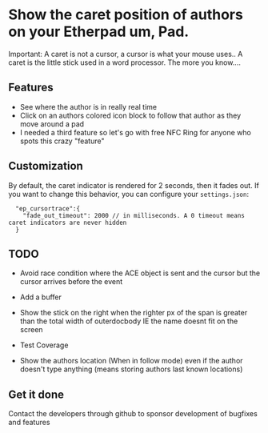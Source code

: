 # Show the caret position of authors on your Etherpad um, Pad.

Important: A caret is not a cursor, a cursor is what your mouse uses.. A caret is the little stick used in a word processor.  The more you know....

## Features
* See where the author is in really real time
* Click on an authors colored icon block to follow that author as they move around a pad
* I needed a third feature so let's go with free NFC Ring for anyone who spots this crazy "feature"

## Customization

By default, the caret indicator is rendered for 2 seconds, then it fades out. If you want to change this behavior, you can configure your `settings.json`:

```
  "ep_cursortrace":{
    "fade_out_timeout": 2000 // in milliseconds. A 0 timeout means caret indicators are never hidden
  }
```

## TODO

* Avoid race condition where the ACE object is sent and the cursor but the cursor arrives before the event

* Add a buffer

* Show the stick on the right when the righter px of the span is greater than the total width of outerdocbody IE the name doesnt fit on the screen

* Test Coverage

* Show the authors location (When in follow mode) even if the author doesn't type anything (means storing authors last known locations)

## Get it done

Contact the developers through github to sponsor development of bugfixes and features
